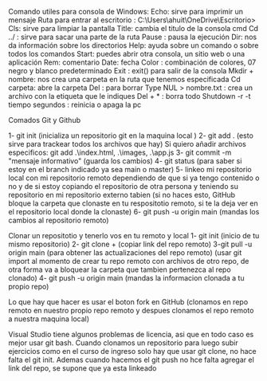Comando utiles para consola de Windows:
Echo: sirve para imprimir un mensaje
 Ruta para entrar al escritorio : C:\Users\ahuit\OneDrive\Escritorio>
Cls: sirve para limpiar la pantalla
Title: cambia el titulo de la consola cmd
Cd ../  : sirve para sacar una parte de la ruta
Pause : pausa la ejecución
Dir: nos da información sobre los directorios
Help: ayuda sobre un comando o sobre todos los comandos
Start: puedes abrir otra consola, un sitio web o una aplicación
Rem: comentario
Date: fecha
Color : combinación de colores, 07 negro y blanco predeterminado
Exit : exit() para salir de la consola
Mkdir + nombre: nos crea una carpeta en la ruta que tenemos especificada
Cd carpeta: abre la carpeta
Del : para borrar
Type NUL > nombre.txt : crea un archivo con la etiqueta que le indiques
Del + * : borra todo
Shutdown -r -t tiempo segundos : reinicia o apaga la pc

Comados Git y Github

1- git init       (inicializa un repositorio git en la maquina local )
2- git add . (esto sirve para trackear todos los archivos que hay)
Si quiero añadir archivos especificos:
git add .\index.html, .\images, .\app.js
3- git commit -m "mensaje informativo" (guarda los cambios)
4- git status (para saber si estoy en el branch indicado ya sea main o master)
5- linkeo mi repositorio local con mi repositorio remoto dependiendo de que si ya tengo contenido o no
y de si estoy copiando el repositorio de otra persona y teniendo su repositorio en mi repositorio externo tabien (si no haces esto, GitHub bloque la carpeta que clonaste en tu respositotio remoto, si te la deja ver en el repositorio local donde la clonaste)
6- git push -u origin main (mandas los cambios al repositorio remoto)

Clonar un repositotio y tenerlo vos en tu remoto y local
1- git init (inicio de tu mismo repositorio)
2- git clone + (copiar link del repo remoto)
3-git pull -u origin main (para obtener las actualizaciones del repo remoto)
(usar git import al momento de crear tu repo remoto con archivos de otro repo, de otra forma va a bloquear la carpeta que tambien pertenezca al repo clonado)
4- git push -u origin main (mandas la informacion clonada a tu propio repo)

Lo que hay que hacer es usar el boton fork en GitHub (clonamos en repo remoto en nuestro propio repo remoto y despues clonamos el repo remoto a nuestra maquina local)

Visual Studio tiene algunos problemas de licencia, asi que en todo caso es mejor usar git bash.
Cuando clonamos un repositorio para luego subir ejercicios  como en el curso de ingreso solo hay que usar git clone, no hace falta el git init. Ademas cuando hacemos el git push no hce falta agregar el link del repo, se supone que ya esta linkeado
